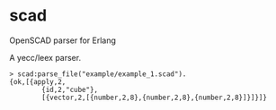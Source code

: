 # scad

OpenSCAD parser for Erlang

A yecc/leex parser.

    > scad:parse_file("example/example_1.scad").
	{ok,[{apply,2,
            {id,2,"cube"},
            [{vector,2,[{number,2,8},{number,2,8},{number,2,8}]}]}]}
			
